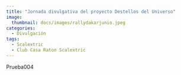 ```yaml
---
title: "Jornada divulgativa del proyecto Destellos del Universo"
image: 
  thumbnail: docs/images/rallydakarjunio.jpeg
categories:
  - Divulgación
tags:
  - Scalextric
  - Club Casa Raton Scalextric
---
```


Prueba004
